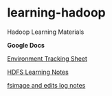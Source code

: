 # learning-hadoop
Hadoop Learning Materials

**Google Docs**

[Environment Tracking Sheet](https://docs.google.com/spreadsheets/d/1CXUpaf3HEyJ2ipY80ezcM0TH_6IlBhKm5iPJh5vnuaM/edit?usp=sharing)

[HDFS Learning Notes](https://docs.google.com/document/d/1uolsbvDejWKFqaZ8-DacIRslAGNUrYWFHuEJao94Dxk/edit?usp=sharing)

[fsimage and edits log notes](https://docs.google.com/document/d/1oTG7c0YS85ELBEdNqcwp5-VvDZo7K91jVJG4V2cH9ZE/edit?usp=sharing)
